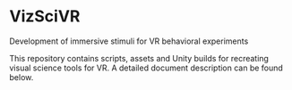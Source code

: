 # VizSciVR
Development of immersive stimuli for VR behavioral experiments

This repository contains scripts, assets and Unity builds for recreating visual science tools for VR. 
A detailed document description can be found below.
